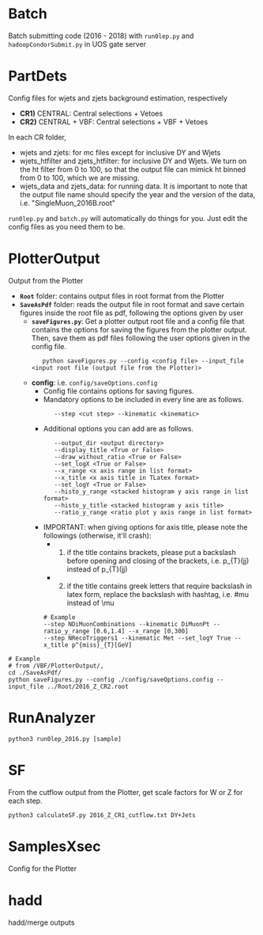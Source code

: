 # Batch
Batch submitting code (2016 - 2018) with `run0lep.py` and `hadoopCondorSubmit.py` in UOS gate server

# PartDets
Config files for wjets and zjets background estimation, respectively
- **CR1)** CENTRAL: Central selections + Vetoes
- **CR2)** CENTRAL + VBF: Central selections + VBF + Vetoes

In each CR folder,

- wjets and zjets: for mc files except for inclusive DY and Wjets
- wjets_htfilter and zjets_htfilter: for inclusive DY and Wjets. We turn on the ht filter from 0 to 100, so that the output file can mimick ht binned from 0 to 100, which we are missing.
- wjets_data and zjets_data: for running data. It is important to note that the output file name should specify the year and the version of the data, i.e. "SingleMuon_2016B.root" 

`run0lep.py` and `batch.py` will automatically do things for you. Just edit the config files as you need them to be.

# PlotterOutput
Output from the Plotter

- **`Root`** folder: contains output files in root format from the Plotter
- **`SaveAsPdf`** folder: reads the output file in root format and save certain figures inside the root file as pdf, following the options given by user
  - **`saveFigures.py`**: Get a plotter output root file and a config file that contains the options for saving the figures from the plotter output. Then, save them as pdf files following the user options given in the config file. 
      ```
         python saveFigures.py --config <config file> --input_file <input root file (output file from the Plotter)>
      ```
  - **config**: i.e. `config/saveOptions.config`
    - Config file contains options for saving figures. 
    - Mandatory options to be included in every line are as follows. 
      ```
         --step <cut step> --kinematic <kinematic>
      ```
    - Additional options you can add are as follows. 
      ```
         --output_dir <output directory>
         --display_title <True or False>
         --draw_without_ratio <True or False>
         --set_logX <True or False>
         --x_range <x axis range in list format> 
         --x_title <x axis title in TLatex format>
         --set_logY <True or False> 
         --histo_y_range <stacked histogram y axis range in list format> 
         --histo_y_title <stacked histogram y axis title>
         --ratio_y_range <ratio plot y axis range in list format>
      ```
    - IMPORTANT: when giving options for axis title, please note the followings (otherwise, it'll crash):
      - 1. if the title contains brackets, please put a backslash before opening and closing of the brackets, i.e. p_{T}\(jj\) instead of p_{T}(jj)
      - 2. if the title contains greek letters that require backslash in latex form, replace the backslash with hashtag, i.e. #mu instead of \mu
      ```
      # Example
      --step NDiMuonCombinations --kinematic DiMuonPt --ratio_y_range [0.6,1.4] --x_range [0,300]
      --step NRecoTriggers1 --kinematic Met --set_logY True --x_title p^{miss}_{T}[GeV]
      ```

```
# Example
# from /VBF/PlotterOutput/, 
cd ./SaveAsPdf/
python saveFigures.py --config ./config/saveOptions.config --input_file ../Root/2016_Z_CR2.root

```

# RunAnalyzer
`python3 run0lep_2016.py [sample]`

# SF
From the cutflow output from the Plotter, get scale factors for W or Z for each step.

`python3 calculateSF.py 2016_Z_CR1_cutflow.txt DY+Jets`

# SamplesXsec
Config for the Plotter

# hadd
hadd/merge outputs
